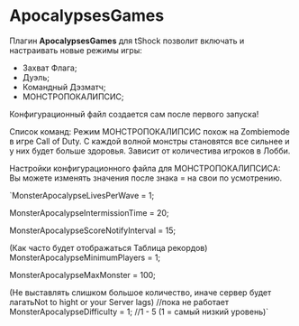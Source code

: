 # ApocalypsesGames

Плагин **ApocalypsesGames** для tShock позволит включать и настраивать новые режимы игры:

- Захват Флага;
- Дуэль;
- Командный Дэзматч;
- МОНСТРОПОКАЛИПСИС;

Конфигурационный файл создается сам после первого запуска!

Список команд:
Режим МОНСТРОПОКАЛИПСИС похож на Zombiemode в игре Call of Duty. С каждой волной монстры становятся все сильнее и у них будет больше здоровья. Зависит от количестива игроков в Лобби.

Настройки конфигурационного файла для МОНСТРОПОКАЛИПСИСА:
Вы можете изменять значения после знака = на свои по усмотрению.

`MonsterApocalypseLivesPerWave = 1;

MonsterApocalypseIntermissionTime = 20;

MonsterApocalypseScoreNotifyInterval = 15;

(Как часто будет отображаться Таблица рекордов) MonsterApocalypseMinimumPlayers = 1;

MonsterApocalypseMaxMonster = 100;

(Не выставлять слишком большое количество, иначе сервер будет лагатьNot to hight or your Server lags) //пока не работает MonsterApocalypseDifficulty = 1; //1 - 5 (1 = самый низкий уровень)`
